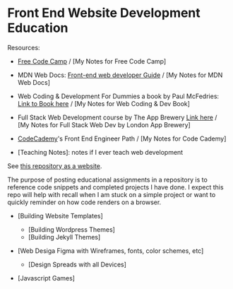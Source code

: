 # Front End Website Development Education

Resources: 

- [Free Code Camp](https://www.freecodecamp.org) / [My Notes for Free Code Camp]

- MDN Web Docs: [Front-end web developer Guide](https://developer.mozilla.org/en-US/docs/Learn/Front-end_web_developer) / [My Notes for MDN Web Docs]

- Web Coding & Development For Dummies a book by Paul McFedries: [Link to Book here](https://www.paulmcfedries.com/books/book.php?title=web-coding-dev-aio-fd) / [My Notes for Web Coding & Dev Book]

- Full Stack Web Development course by The App Brewery [Link here](https://appbrewery.com/p/the-complete-web-development-course) / [My Notes for Full Stack Web Dev by London App Brewery]

- [CodeCademy](https://www.codecademy.com)'s Front End Engineer Path / [My Notes for Code Cademy]

- [Teaching Notes]: notes if I ever teach web development

See [this repository as a website](https://laurenc2022.github.io/web-dev-edu/). 

The purpose of posting educational assignments in a repository is to reference code snippets and completed projects I have done. I expect this repo will help with recall when I am stuck on a simple project or want to quickly reminder on how code renders on a browser.  

- [Building Website Templates]
    - [Building Wordpress Themes]
    - [Building Jekyll Themes]

- [Web Desiga Figma with Wireframes, fonts, color schemes, etc]
    - [Design Spreads with all Devices]

- [Javascript Games]